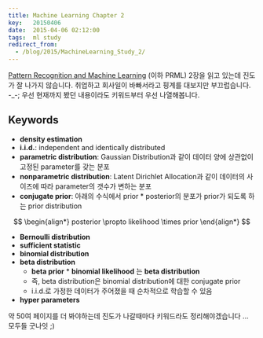 ```yaml
---
title: Machine Learning Chapter 2
key:   20150406
date:  2015-04-06 02:12:00
tags:  ml study
redirect_from:
  - /blog/2015/MachineLearning_Study_2/
---
```


[Pattern Recognition and Machine Learning] (이하 PRML) 2장을 읽고 있는데 진도가 잘 나가지 않습니다.
취업하고 회사일이 바빠서라고 핑계를 대보지만 부끄럽습니다. -_-;
우선 현재까지 봤던 내용이라도 키워드부터 우선 나열해봅니다.

## Keywords ##

  * **density estimation**
  * **i.i.d.**: independent and identically distributed
  * **parametric distribution**: Gaussian Distribution과 같이 데이터 양에 상관없이 고정된 parameter를 갖는 분포
  * **nonparametric distribution**: Latent Dirichlet Allocation과 같이 데이터의 사이즈에 따라 parameter의 갯수가 변하는 분포
  * **conjugate prior**: 아래의 수식에서 prior * posterior의 분포가 prior가 되도록 하는 prior distribution

<!--more-->

$$
\begin{align*}
 posterior \propto likelihood \times prior
\end{align*}
$$
  
  * **Bernoulli distribution**
  * **sufficient statistic**
  * **binomial distribution**
  * **beta distribution**
    * **beta prior** * **binomial likelihood** 는 **beta distribution**
	* 즉, beta distribution은 binomial distribution에 대한 conjugate prior
	* i.i.d.로 가정한 데이터가 주어졌을 때 순차적으로 학습할 수 있음
  * **hyper parameters**
  

약 50여 페이지를 더 봐야하는데 진도가 나갈때마다 키워드라도 정리해야겠습니다 ...
모두들 굿나잇 ;)
  
[Pattern Recognition and Machine Learning]: http://www.amazon.com/Pattern-Recognition-Learning-Information-Statistics/dp/0387310738
[Bishop]: http://en.wikipedia.org/wiki/Christopher_Bishop
[지도 학습]: http://ko.wikipedia.org/wiki/%EC%A7%80%EB%8F%84_%ED%95%99%EC%8A%B5
[자율 학습]: http://ko.wikipedia.org/wiki/%EC%9E%90%EC%9C%A8_%ED%95%99%EC%8A%B5_(%EA%B8%B0%EA%B3%84_%ED%95%99%EC%8A%B5)
[강화 학습]: http://ko.wikipedia.org/wiki/%EA%B0%95%ED%99%94_%ED%95%99%EC%8A%B5
